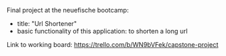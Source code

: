 Final project at the neuefische bootcamp:
- title: "Url Shortener"
- basic functionality of this application: to shorten a long url

Link to working board: https://trello.com/b/WN9bVFek/capstone-project 
